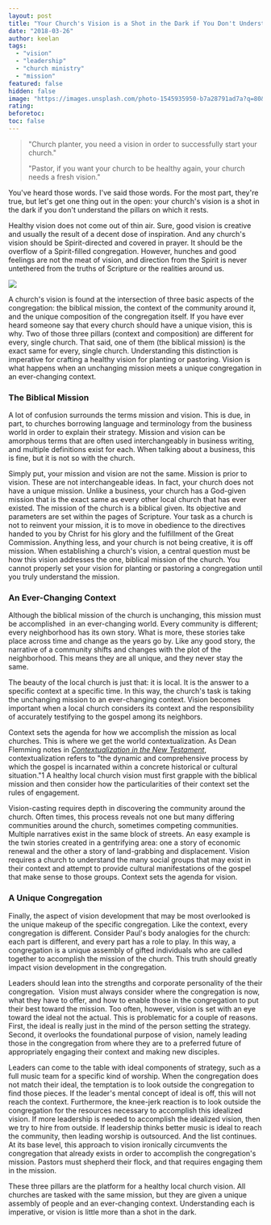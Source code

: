 ```yaml
---
layout: post
title: "Your Church's Vision is a Shot in the Dark if You Don't Understand Three Things"
date: "2018-03-26"
author: keelan
tags: 
  - "vision"
  - "leadership"
  - "church ministry"
  - "mission"
featured: false
hidden: false
image: "https://images.unsplash.com/photo-1545935950-b7a28791ad7a?q=80&w=1470&auto=format&fit=crop&ixlib=rb-4.0.3&ixid=M3wxMjA3fDB8MHxwaG90by1wYWdlfHx8fGVufDB8fHx8fA%3D%3D"
rating:
beforetoc:
toc: false
---
```


> "Church planter, you need a vision in order to successfully start your church."
> 
> "Pastor, if you want your church to be healthy again, your church needs a fresh vision."

You've heard those words. I've said those words. For the most part, they're true, but let's get one thing out in the open: your church's vision is a shot in the dark if you don't understand the pillars on which it rests.

Healthy vision does not come out of thin air. Sure, good vision is creative and usually the result of a decent dose of inspiration. And any church's vision should be Spirit-directed and covered in prayer. It should be the overflow of a Spirit-filled congregation. However, hunches and good feelings are not the meat of vision, and direction from the Spirit is never untethered from the truths of Scripture or the realities around us.

[![](images/1e5bf-vision-venn-e1522097985245.png)](http://blog.keelancook.com/wp-content/uploads/2018/03/Vision-Venn.png)

A church's vision is found at the intersection of three basic aspects of the congregation: the biblical mission, the context of the community around it, and the unique composition of the congregation itself. If you have ever heard someone say that every church should have a unique vision, this is why. Two of those three pillars (context and composition) are different for every, single church. That said, one of them (the biblical mission) is the exact same for every, single church. Understanding this distinction is imperative for crafting a healthy vision for planting or pastoring. Vision is what happens when an unchanging mission meets a unique congregation in an ever-changing context.

### The Biblical Mission

A lot of confusion surrounds the terms mission and vision. This is due, in part, to churches borrowing language and terminology from the business world in order to explain their strategy. Mission and vision can be amorphous terms that are often used interchangeably in business writing, and multiple definitions exist for each. When talking about a business, this is fine, but it is not so with the church.

Simply put, your mission and vision are not the same. Mission is prior to vision. These are not interchangeable ideas. In fact, your church does not have a unique mission. Unlike a business, your church has a God-given mission that is the exact same as every other local church that has ever existed. The mission of the church is a biblical given. Its objective and parameters are set within the pages of Scripture. Your task as a church is not to reinvent your mission, it is to move in obedience to the directives handed to you by Christ for his glory and the fulfillment of the Great Commission. Anything less, and your church is not being creative, it is off mission. When establishing a church's vision, a central question must be how this vision addresses the one, biblical mission of the church. You cannot properly set your vision for planting or pastoring a congregation until you truly understand the mission.

### An Ever-Changing Context

Although the biblical mission of the church is unchanging, this mission must be accomplished  in an ever-changing world. Every community is different; every neighborhood has its own story. What is more, these stories take place across time and change as the years go by. Like any good story, the narrative of a community shifts and changes with the plot of the neighborhood. This means they are all unique, and they never stay the same.

The beauty of the local church is just that: it is local. It is the answer to a specific context at a specific time. In this way, the church's task is taking the unchanging mission to an ever-changing context. Vision becomes important when a local church considers its context and the responsibility of accurately testifying to the gospel among its neighbors.

Context sets the agenda for how we accomplish the mission as local churches. This is where we get the world contextualization. As Dean Flemming notes in _[Contextualization in the New Testament](https://amzn.to/2VyGVsH)_, contextualization refers to "the dynamic and comprehensive process by which the gospel is incarnated within a concrete historical or cultural situation."1 A healthy local church vision must first grapple with the biblical mission and then consider how the particularities of their context set the rules of engagement.

Vision-casting requires depth in discovering the community around the church. Often times, this process reveals not one but many differing communities around the church, sometimes competing communities. Multiple narratives exist in the same block of streets. An easy example is the twin stories created in a gentrifying area: one a story of economic renewal and the other a story of land-grabbing and displacement. Vision requires a church to understand the many social groups that may exist in their context and attempt to provide cultural manifestations of the gospel that make sense to those groups. Context sets the agenda for vision.

### A Unique Congregation

Finally, the aspect of vision development that may be most overlooked is the unique makeup of the specific congregation. Like the context, every congregation is different. Consider Paul's body analogies for the church: each part is different, and every part has a role to play. In this way, a congregation is a unique assembly of gifted individuals who are called together to accomplish the mission of the church. This truth should greatly impact vision development in the congregation.

Leaders should lean into the strengths and corporate personality of the their congregation.  Vision must always consider where the congregation is now, what they have to offer, and how to enable those in the congregation to put their best toward the mission. Too often, however, vision is set with an eye toward the ideal not the actual. This is problematic for a couple of reasons. First, the ideal is really just in the mind of the person setting the strategy. Second, it overlooks the foundational purpose of vision, namely leading those in the congregation from where they are to a preferred future of appropriately engaging their context and making new disciples.

Leaders can come to the table with ideal components of strategy, such as a full music team for a specific kind of worship. When the congregation does not match their ideal, the temptation is to look outside the congregation to find those pieces. If the leader's mental concept of ideal is off, this will not reach the context. Furthermore, the knee-jerk reaction is to look outside the congregation for the resources necessary to accomplish this idealized vision. If more leadership is needed to accomplish the idealized vision, then we try to hire from outside. If leadership thinks better music is ideal to reach the community, then leading worship is outsourced. And the list continues. At its base level, this approach to vision ironically circumvents the congregation that already exists in order to accomplish the congregation's mission. Pastors must shepherd their flock, and that requires engaging them in the mission.

These three pillars are the platform for a healthy local church vision. All churches are tasked with the same mission, but they are given a unique assembly of people and an ever-changing context. Understanding each is imperative, or vision is little more than a shot in the dark.
